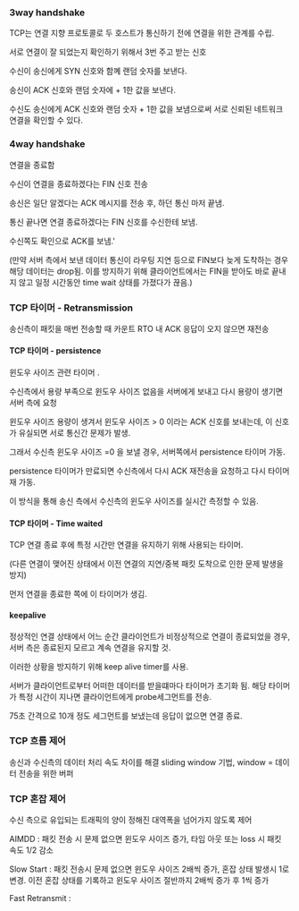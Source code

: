 ### 3way handshake

TCP는 연결 지향 프로토콜로 두 호스트가 통신하기 전에 연결을 위한 관계를 수립.

서로 연결이 잘 되었는지 확인하기 위해서 3번 주고 받는 신호

수신이 송신에게 SYN 신호와 함꼐 랜덤 숫자를 보낸다.

송신이 ACK 신호와 랜덤 숫자에 + 1한 값을 보낸다.

수신도 송신에게 ACK 신호와 랜덤 숫자 + 1한 값을 보냄으로써 서로 신뢰된 네트워크 연결을 확인할 수 있다.

### 4way handshake

연결을 종료함

수신이 연결을 종료하겠다는 FIN 신호 전송

송신은 일단 알겠다는 ACK 메시지를 전송 후, 하던 통신 마저 끝냄.

통신 끝나면 연결 종료하겠다는 FIN 신호를 수신한테 보냄.

수신쪽도 확인으로 ACK를 보냄.'

(만약 서버 측에서 보낸 데이터 통신이 라우팅 지연 등으로 FIN보다 늦게 도착하는 경우 해당 데이터는 drop됨. 이를 방지하기 위해 클라이언트에서는 FIN을 받아도 바로 끝내지 않고 일정 시간동안 time wait 상태를 가졌다가 끊음.)

### TCP 타이머 - Retransmission

송신측이 패킷을 매번 전송할 때 카운트
RTO 내 ACK 응답이 오지 않으면 재전송

####

#### TCP 타이머 - persistence

윈도우 사이즈 관련 타이머 .

수신측에서 용량 부족으로 윈도우 사이즈 없음을 서버에게 보내고 다시 용량이 생기면 서버 측에 요청

윈도우 사이즈 용량이 생겨서 윈도우 사이즈 > 0 이라는 ACK 신호를 보내는데, 이 신호가 유실되면 서로 통신간 문제가 발생.

그래서 수신측 윈도우 사이즈 =0 을 보낼 경우, 서버쪽에서 persistence 타이머 가동.

persistence 타이머가 만료되면 수신측에서 다시 ACK 재전송을 요청하고 다시 타이머 재 가동.

이 방식을 통해 송신 측에서 수신측의 윈도우 사이즈를 실시간 측정할 수 있음.

#### TCP 타이머 - Time waited

TCP 연결 종료 후에 특정 시간만 연결을 유지하기 위해 사용되는 타이머.

(다른 연결이 맺어진 상태에서 이전 연결의 지연/중복 패킷 도착으로 인한 문제 발생을 방지)

먼저 연결을 종료한 쪽에 이 타이머가 생김.

#### keepalive

정상적인 연결 상태에서 어느 순간 클라이언트가 비정상적으로 연결이 종료되었을 경우, 서버 측은 종료된지 모르고 계속 연결을 유지할 것.

이러한 상황을 방지하기 위해 keep alive timer를 사용.

서버가 클라이언트로부터 어떠한 데이터를 받을떄마다 타이머가 초기화 됨. 해당 타이머가 특정 시간이 지나면 클라이언트에게 probe세그먼트를 전송.

75초 간격으로 10개 정도 세그먼트를 보냈는데 응답이 없으면 연결 종료.

### TCP 흐름 제어

송신과 수신측의 데이터 처리 속도 차이를 해결
sliding window 기법, window = 데이터 전송을 위한 버퍼

### TCP 혼잡 제어

수신 측으로 유입되는 트래픽의 양이 정해진 대역폭을 넘어가지 않도록 제어

AIMDD : 패킷 전송 시 문제 없으면 윈도우 사이즈 증가, 타임 아웃 또는 loss 시 패킷 속도 1/2 감소

Slow Start : 패킷 전송시 문제 없으면 윈도우 사이즈 2배씩 증가, 혼잡 상태 발생시 1로 변경. 이전 혼잡 상태를 기록하고 윈도우 사이즈 절반까지 2배씩 증가 후 1씩 증가

Fast Retransmit :
